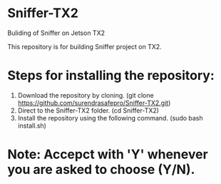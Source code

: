 # Sniffer-TX2
Buliding of Sniffer on Jetson TX2

This repository is for building Sniffer project on TX2.

# Steps for installing the repository:
  1. Download the repository by cloning. (git clone https://github.com/surendrasafepro/Sniffer-TX2.git)
  2. Direct to the Sniffer-TX2 folder. (cd Sniffer-TX2)
  3. Install the repository using the following command. (sudo bash install.sh)
  
# Note: Accepct with 'Y' whenever you are asked to choose (Y/N).
